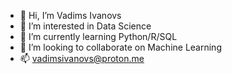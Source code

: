 - 👋 Hi, I’m Vadims Ivanovs
- 👀 I’m interested in Data Science
- 🌱 I’m currently learning Python/R/SQL
- 💞️ I’m looking to collaborate on Machine Learning
- 📫 vadimsivanovs@proton.me

<!---
VIV6369/VIV6369 is a ✨ special ✨ repository because its `README.md` (this file) appears on your GitHub profile.
You can click the Preview link to take a look at your changes.
--->
